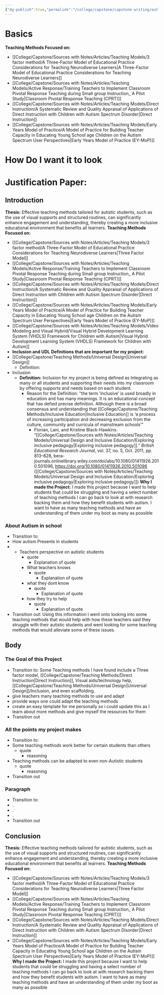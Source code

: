 ```yaml
---
{"dg-publish":true,"permalink":"/college/capstone/capstone-writing/outline/","tags":["outline","Feb25th","Classroom-Pivotal-Response-Teaching-CPRT","3factormethod","direct-instruction","eymop"]}
---
```


# Basics 

**Teaching Methods Focused on:**
- [[College/Capstone/Sources with Notes/Articles/Teaching Models/3 factor method/A Three-Factor Model of Educational Practice Considerations for Teaching Neurodiverse Learners\|A Three-Factor Model of Educational Practice Considerations for Teaching Neurodiverse Learners]]
- [[College/Capstone/Sources with Notes/Articles/Teaching Models/Active Response/Training Teachers to Implement Classroom Pivotal Response Teaching during  Small group Instruction_ A Pilot Study\|Classroom Pivotal Response Teaching (CPRT)]]
- [[College/Capstone/Sources with Notes/Articles/Teaching Models/Direct Instruction/A Systematic Review and Quality Appraisal of Applications of Direct Instruction with Children with Autism Spectrum Disorder\|Direct Instruction]]
- [[College/Capstone/Sources with Notes/Articles/Teaching Models/Early Years Model of Practice/A Model of Practice for Building Teacher Capacity in Educating Young School age Children on the Autism Spectrum User Perspectives\|Early Years Model of Practice (EY-MoP)]]

# **How Do I want it to look**
# **Justification Paper:**
## **Introduction**
**Thesis:** Effective teaching methods tailored for autistic students, such as the use of visual supports and structured routines, can significantly enhance engagement and understanding, thereby creating a more inclusive educational environment that benefits all learners.
**Teaching Methods Focused on:**
- [[College/Capstone/Sources with Notes/Articles/Teaching Models/3 factor method/A Three-Factor Model of Educational Practice Considerations for Teaching Neurodiverse Learners\|Three Factor Model]]
- [[College/Capstone/Sources with Notes/Articles/Teaching Models/Active Response/Training Teachers to Implement Classroom Pivotal Response Teaching during  Small group Instruction_ A Pilot Study\|Classroom Pivotal Response Teaching (CPRT)]]
- [[College/Capstone/Sources with Notes/Articles/Teaching Models/Direct Instruction/A Systematic Review and Quality Appraisal of Applications of Direct Instruction with Children with Autism Spectrum Disorder\|Direct Instruction]]
- [[College/Capstone/Sources with Notes/Articles/Teaching Models/Early Years Model of Practice/A Model of Practice for Building Teacher Capacity in Educating Young School age Children on the Autism Spectrum User Perspectives\|Early Years Model of Practice (EY-MoP)]]
- [[College/Capstone/Sources with Notes/Articles/Teaching Models/Video Modeling and Visual Hybrid/Visual Hybrid Development Learning System (VHDLS) Framework for Children with Autism\|Visual Hybrid Development Learning System (VHDLS) Framework for Children with Autism]]
- **Inclusion and UDL**
**Definitions that are important for my project:**
- [[College/Capstone/Teaching Methods/Universal Design\|Universal Design]]
	- Definition: 
- Inclusion
	- **Definition:** Inclusion for my project is being defined as Integrating as many or all students and supporting their needs into my classroom by offering supports and needs based on each student.
		- Reason for the Definition: "the term ‘inclusive’ is used broadly in education and has many meanings. It is an educational concept that has defied precise definition. Although there is a broad consensus and understanding that [[College/Capstone/Teaching Methods/Inclusive Education\|Inclusive Education]] is ‘a process of increasing participation and decreasing exclusion from the culture, community and curricula of mainstream schools’"
			- Florian, Lani, and Kristine Black-Hawkins. “[[College/Capstone/Sources with Notes/Articles/Teaching Models/Universal Design and Inclusive Education/Exploring inclusive pedagogy\|Exploring inclusive pedagogy]].” _British Educational Research Journal_, vol. 37, no. 5, Oct. 2011, pp. 813–828, bera-journals.onlinelibrary.wiley.com/doi/abs/10.1080/01411926.2010.501096, https://doi.org/10.1080/01411926.2010.501096 ([[College/Capstone/Sources with Notes/Articles/Teaching Models/Universal Design and Inclusive Education/Exploring inclusive pedagogy\|Exploring inclusive pedagogy]])
**Why I made the Project:** I made this project because I want to help students that could be struggling and having a select number of teaching methods I can go back to look at with research backing them and how they benefit students with autism.  I want to have as many teaching methods and have an understanding of them under my boot as many as possible
### About Autism in school
- Transition to: 
- How autism Presents in students 
- - Teachers perspective on autistic students 
	- quote
		-  Explanation of quote 
	- What teachers knows
		- quote
			-  Explanation of quote 
	- what they dont know
		- quote
			-  Explanation of quote 
	- how they try to help
		- quote
			-  Explanation of quote 
- Transition out: Using this information I went onto looking into some teaching methods that would help with how these teachers said they struggle with their autistic students and went looking for some teaching methods that would alleviate some of these issues. 


## Body



### The Goal of this Project
- Transition to: Some Teaching methods I have found include a Three factor model, [[College/Capstone/Teaching Methods/Direct Instruction\|Direct Instruction]], Visual aids/technology help, [[College/Capstone/Teaching Methods/Universal Design\|Universal Design]]/Inclusion, and even scaffolding. 
- give teachers many teaching methods to use and adapt
- provide ways one could adapt the teaching methods
- create an easy template for me personally so i could update this as I learn about more methods and give myself the resources for them
- Transition out
###  All the points my project makes 
- Transition to: 
- Some teaching methods work better for certain students than others
	- quote
		- reasoning
- Teaching methods can be adapted to even non-Autistic students
	- quote
		- reasoning
- Transition out

### Paragraph
- Transition to: 
- .
- .
- .
- Transition out

## Conclusion
**Thesis:** Effective teaching methods tailored for autistic students, such as the use of visual supports and structured routines, can significantly enhance engagement and understanding, thereby creating a more inclusive educational environment that benefits all learners.
**Teaching Methods Focused on:**
- [[College/Capstone/Sources with Notes/Articles/Teaching Models/3 factor method/A Three-Factor Model of Educational Practice Considerations for Teaching Neurodiverse Learners\|Three Factor Model]]
- [[College/Capstone/Sources with Notes/Articles/Teaching Models/Active Response/Training Teachers to Implement Classroom Pivotal Response Teaching during  Small group Instruction_ A Pilot Study\|Classroom Pivotal Response Teaching (CPRT)]]
- [[College/Capstone/Sources with Notes/Articles/Teaching Models/Direct Instruction/A Systematic Review and Quality Appraisal of Applications of Direct Instruction with Children with Autism Spectrum Disorder\|Direct Instruction]]
- [[College/Capstone/Sources with Notes/Articles/Teaching Models/Early Years Model of Practice/A Model of Practice for Building Teacher Capacity in Educating Young School age Children on the Autism Spectrum User Perspectives\|Early Years Model of Practice (EY-MoP)]]
**Why I made the Project:** I made this project because I want to help students that could be struggling and having a select number of teaching methods I can go back to look at with research backing them and how they benefit students with autism.  I want to have as many teaching methods and have an understanding of them under my boot as many as possible



